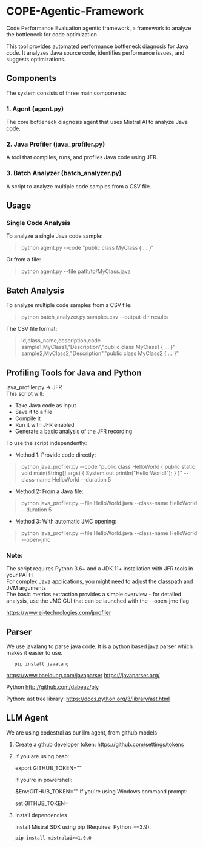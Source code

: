 # COPE-Agentic-Framework
Code Performance Evaluation agentic framework, a framework to analyze the bottleneck for code optimization

This tool provides automated performance bottleneck diagnosis for Java code. It analyzes Java source code, identifies performance issues, and suggests optimizations.

## Components
The system consists of three main components:

### 1. Agent (agent.py)
The core bottleneck diagnosis agent that uses Mistral AI to analyze Java code.
### 2. Java Profiler (java_profiler.py)
A tool that compiles, runs, and profiles Java code using JFR.
### 3. Batch Analyzer (batch_analyzer.py) 
A script to analyze multiple code samples from a CSV file.

## Usage
### Single Code Analysis
To analyze a single Java code sample:
> python agent.py --code "public class MyClass { ... }"

Or from a file:
> python agent.py --file path/to/MyClass.java
 
## Batch Analysis
To analyze multiple code samples from a CSV file:
> python batch_analyzer.py samples.csv --output-dir results
 
The CSV file format:
> id,class_name,description,code
sample1,MyClass1,"Description","public class MyClass1 { ... }"
sample2,MyClass2,"Description","public class MyClass2 { ... }"

## Profiling Tools for Java and Python
java_profiler.py -> JFR \
This script will:
- Take Java code as input
- Save it to a file
- Compile it
- Run it with JFR enabled
- Generate a basic analysis of the JFR recording

To use the script independently:
* Method 1: Provide code directly:
> python java_profiler.py --code "public class HelloWorld { public static void main(String[] args) { System.out.println(\"Hello World!\"); } }" --class-name HelloWorld --duration 5
* Method 2: From a Java file:
> python java_profiler.py --file HelloWorld.java --class-name HelloWorld --duration 5
* Method 3: With automatic JMC opening:
> python java_profiler.py --file HelloWorld.java --class-name HelloWorld --open-jmc

### Note:
The script requires Python 3.6+ and a JDK 11+ installation with JFR tools in your PATH \
For complex Java applications, you might need to adjust the classpath and JVM arguments \
The basic metrics extraction provides a simple overview - for detailed analysis, use the JMC GUI that can be launched with the --open-jmc flag


https://www.ej-technologies.com/jprofiler

## Parser

We use javalang to parse java code. It is a python based java parser which makes it easier to use.

       pip install javalang
https://www.baeldung.com/javaparser
https://javaparser.org/

Python http://github.com/dabeaz/ply

Python: ast tree library: https://docs.python.org/3/library/ast.html

## LLM Agent
We are using codestral as our llm agent, from github models
1. Create a gthub developer token: https://github.com/settings/tokens
2. If you are using bash: 

    export GITHUB_TOKEN="<your-github-token-goes-here>"
    
    If you're in powershell:

    $Env:GITHUB_TOKEN="<your-github-token-goes-here>"
    If you're using Windows command prompt:
    
    set GITHUB_TOKEN=<your-github-token-goes-here>

3. Install dependencies

   Install Mistral SDK using pip (Requires: Python >=3.9):

       pip install mistralai>=1.0.0